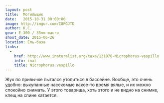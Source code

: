 ```yaml
---
layout: post
title:  Могильщик
date:   2015-10-31 00:00:00
image: http://imgur.com/I8PGJTD
author: К.С.
gear: E-300 / 35mm macro
shoot_date: 2015-06-26
location: Ёль-база
links:
  -
    href: http://www.inaturalist.org/taxa/131878-Nicrophorus-vespillo
    info: inat
    title: Nicrophorus vespillo
---
```


Жук по привычке пытался утопиться в бассейне. Вообще, это очень удобно: выкупанные насекомые какое-то время вялые, и их можно спокойно снимать. У этого товарища, хоть этого и не видно на снимке, клещ на спине катается.
